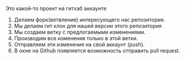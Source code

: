 Это какой-то проект на гитхаб аккаунте

1. Делаем форк(ветвление) интересующего нас репозитория.
2. Мы делаем гит клон для нашей версии этого репозитория
3. Мы создаем ветку с предлогаемыми изменениями.
4. Производим все изменения только в этой ветки.
5. Отправляем эти изменения на свой аккаунт (push).
6. В окне на Github появляется возможность отправить pull request.